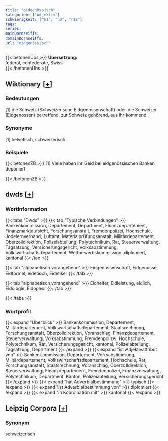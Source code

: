 ```yaml
---
title: "eidgenössisch"
kategorien: ["Adjektiv"]
schwierigkeit: ["k1", "h3", "r18"]
tags:
series:
mainDornseiffs:
domainDornseiffs:
url: "eidgenössisch"
---
```


{{< betonenÜbs >}}
**Übersetzung:**  
federal, confederate, Swiss  
{{< /betonenÜbs >}}

## Wiktionary [[+](https://de.wiktionary.org/wiki/eidgenössisch)]

### Bedeutungen
[1] die Schweiz (Schweizerische Eidgenossenschaft) oder die Schweizer (Eidgenossen) betreffend, zur Schweiz gehörend, aus ihr kommend  

### Synonyme
[1] helvetisch, schweizerisch  

### Beispiele
{{< betonenZB >}}
[1] Viele haben ihr Geld bei eidgenössischen Banken deponiert.  

{{< /betonenZB >}}


## dwds [[+](https://www.dwds.de/wb/eidgenössisch)]

### Wortinformation
{{< tabs "Dwds" >}}
{{< tab "Typische Verbindungen" >}}
Bankenkommission, Departement, Department, Finanzdepartement, Finanzmarktaufsicht, Forschungsanstalt, Fremdenpolizei, Hochschule, Jodelernverband, Luftamt, Materialprüfungsanstalt, Militärdepartement, Oberzolldirektion, Polizeiabteilung, Polytechnikum, Rat, Steuerverwaltung, Tagsatzung, Versicherungsgericht, Volksabstimmung, Volkswirtschaftsdepartement, Wettbewerbskommission, diplomiert, kantonal
{{< /tab >}}

{{< tab "alphabetisch vorangehend" >}}
Eidgenossenschaft, Eidgenosse, Eidformel, eidetisch, Eidetiker
{{< /tab >}}

{{< tab "alphabetisch vorangehend" >}}
Eidhelfer, Eidleistung, eidlich, Eidologie, Eidophor
{{< /tab >}}

{{< /tabs >}}

### Wortprofil
{{< expand "Überblick" >}} Bankenkommission, Departement, Militärdepartement, Volkswirtschaftsdepartement, Staatsrechnung, Forschungsanstalt, Oberzolldirektion, Voranschlag, Finanzdepartement, Steuerverwaltung, Volksabstimmung, Fremdenpolizei, Hochschule, Polytechnikum, Rat, Versicherungsgericht, kantonal, Polizeiabteilung, Tagsatzung, Department {{< /expand >}}
{{< expand "ist Adjektivattribut von" >}} Bankenkommission, Departement, Volksabstimmung, Militärdepartement, Volkswirtschaftsdepartement, Hochschule, Rat, Forschungsanstalt, Staatsrechnung, Voranschlag, Oberzolldirektion, Steuerverwaltung, Finanzdepartement, Fremdenpolizei, Finanzverwaltung, Polytechnikum, Department, Kanton, Polizeiabteilung, Versicherungsgericht {{< /expand >}}
{{< expand "hat Adverbialbestimmung" >}} typisch {{< /expand >}}
{{< expand "ist Adverbialbestimmung von" >}} diplomiert {{< /expand >}}
{{< expand "in Koordination mit" >}} kantonal {{< /expand >}}

## Leipzig Corpora [[+](https://corpora.uni-leipzig.de/en/res?word=eidgenössisch&corpusId=deu_newscrawl-public_2018)]


### Synonym
schweizerisch

